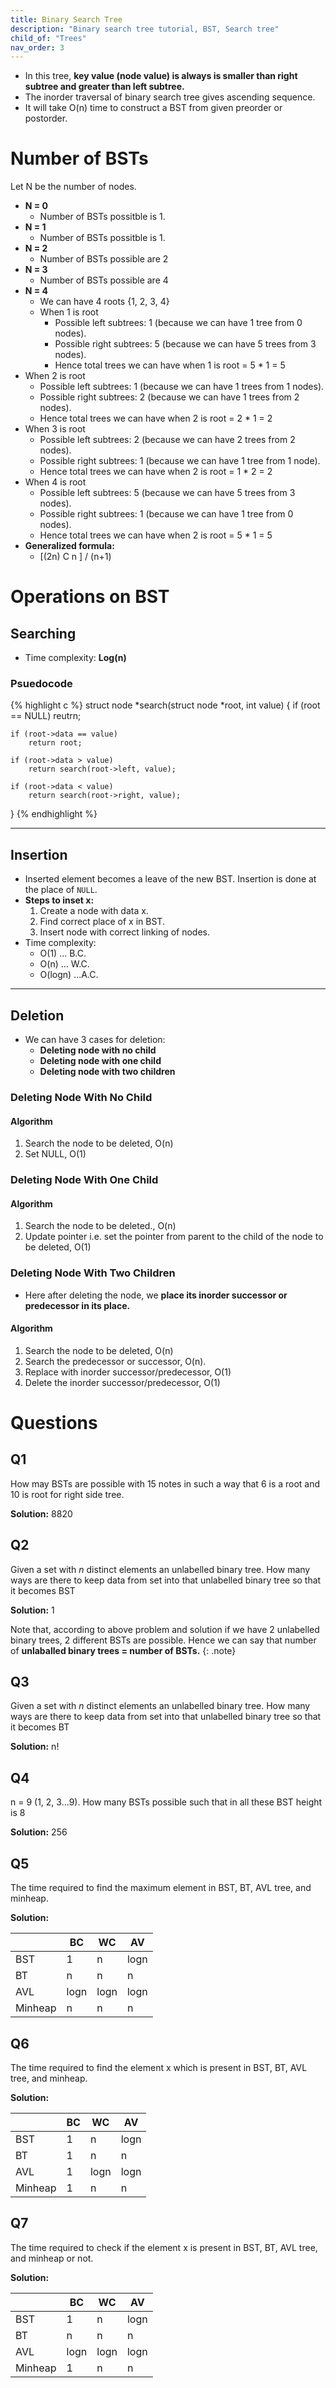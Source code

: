 ```yaml
---
title: Binary Search Tree
description: "Binary search tree tutorial, BST, Search tree"
child_of: "Trees"
nav_order: 3
---
```


- In this tree, **key value (node value) is always is smaller than right subtree and greater than left subtree.**
- The inorder traversal of binary search tree gives ascending sequence.
- It will take O(n) time to construct a BST from given preorder or postorder.

# Number of BSTs

Let N be the number of nodes.

- **N = 0**
    - Number of BSTs possitble is 1.
- **N = 1**
    - Number of BSTs possitble is 1.
- **N = 2**
    - Number of BSTs possible are 2
- **N = 3**
    - Number of BSTs possible are 4
- **N = 4**
    - We can have 4 roots {1, 2, 3, 4}
    - When 1 is root 
        - Possible left subtrees: 1 (because we can have 1 tree from 0 nodes).
        - Possible right subtrees: 5 (because we can have 5 trees from 3 nodes).
        - Hence total trees we can have when 1 is root = 5 * 1 = 5
- When 2 is root
    - Possible left subtrees: 1 (because we can have 1 trees from 1 nodes).
    - Possible right subtrees: 2 (because we can have 1 trees from 2 nodes).
    - Hence total trees we can have when 2 is root = 2 * 1 = 2
- When 3 is root
    - Possible left subtrees: 2 (because we can have 2 trees from 2 nodes).
    - Possible right subtrees: 1 (because we can have 1 tree from 1 node).
    - Hence total trees we can have when 2 is root = 1 * 2 = 2
- When 4 is root
    - Possible left subtrees: 5 (because we can have 5 trees from 3 nodes).
    - Possible right subtrees: 1 (because we can have 1 tree from 0 nodes).
    - Hence total trees we can have when 2 is root = 5 * 1 = 5
- **Generalized formula:**
    - [(2n) C n ] / (n+1)



# Operations on BST

## Searching

- Time complexity: **Log(n)**

### Psuedocode

{% highlight c %}
struct node *search(struct node *root, int value) {
    if (root == NULL) 
        reutrn;
    
    if (root->data == value)
        return root;
    
    if (root->data > value)
        return search(root->left, value);
    
    if (root->data < value)
        return search(root->right, value);
}
{% endhighlight %}

***

## Insertion

- Inserted element becomes a leave of the new BST. Insertion is done at the place of `NULL`.    
- **Steps to inset x:**
    1. Create a node with data x.
    2. Find correct place of x in BST.
    3. Insert node with correct linking of nodes.
- Time complexity: 
    - O(1) ... B.C.
    - O(n) ... W.C.
    - O(logn) ...A.C.

***

## Deletion

- We can have 3 cases for deletion:
    - **Deleting node with no child**
    - **Deleting node with one child**
    - **Deleting node with two children**

### Deleting Node With No Child

#### Algorithm

1. Search the node to be deleted, O(n)
2. Set NULL, O(1)

### Deleting Node With One Child

#### Algorithm

1. Search the node to be deleted., O(n)
2. Update pointer i.e. set the pointer from parent to the child of the node to be deleted, O(1)

### Deleting Node With Two Children

- Here after deleting the node, we **place its inorder successor or predecessor in its place.**

#### Algorithm

1. Search the node to be deleted, O(n)
2. Search the predecessor or successor, O(n).
3. Replace with inorder successor/predecessor, O(1)
3. Delete the inorder successor/predecessor, O(1)

# Questions

## Q1

How may BSTs are possible with 15 notes in such a way that 6 is a root and 10 is root for right side tree.

**Solution:** 8820

## Q2

Given a set with *n* distinct elements an unlabelled binary tree. How many ways are there to keep data from set into that unlabelled binary tree so that it becomes BST

**Solution:** 1

Note that, according to above problem and solution if we have 2 unlabelled binary trees, 2 different BSTs are possible. Hence we can say that number of **unlaballed binary trees = number of BSTs.**
{: .note}

## Q3

Given a set with *n* distinct elements an unlabelled binary tree. How many ways are there to keep data from set into that unlabelled binary tree so that it becomes BT

**Solution:** n!

## Q4

n = 9 (1, 2, 3...9). How many BSTs possible such that in all these BST height is 8

**Solution:** 256

## Q5

The time required to find the maximum element in BST, BT, AVL tree, and minheap.

**Solution:**

||BC|WC|AV|
|-|-|-|-|
|BST|1|n|logn|
|BT|n|n|n|
|AVL|logn|logn|logn|
|Minheap|n|n|n|

## Q6

The time required to find the element x which is present in BST, BT, AVL tree, and minheap.

**Solution:**

||BC|WC|AV|
|-|-|-|-|
|BST|1|n|logn|
|BT|1|n|n|
|AVL|1|logn|logn|
|Minheap|1|n|n|

## Q7

The time required to check if the element x is present in BST, BT, AVL tree, and minheap or not.

**Solution:**

||BC|WC|AV|
|-|-|-|-|
|BST|1|n|logn|
|BT|n|n|n|
|AVL|logn|logn|logn|
|Minheap|1|n|n| 